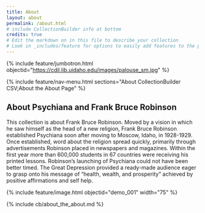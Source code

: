 ```yaml
---
title: About
layout: about
permalink: /about.html
# include CollectionBuilder info at bottom
credits: true
# Edit the markdown on in this file to describe your collection
# Look in _includes/feature for options to easily add features to the page
---
```


{% include feature/jumbotron.html objectid="https://cdil.lib.uidaho.edu/images/palouse_sm.jpg" %} 

{% include feature/nav-menu.html sections="About CollectionBuilder CSV;About the About Page" %}

## About Psychiana and Frank Bruce Robinson
This collection is about Frank Bruce Robinson.
Moved by a vision in which he saw himself as the head of a new religion, Frank Bruce Robinson established Psychiana soon after moving to Moscow, Idaho, in 1928-1929. Once established, word about the religion spread quickly, primarily through advertisements Robinson placed in newspapers and magazines. Within the first year more than 600,000 students in 67 countries were receiving his printed lessons. Robinson’s launching of Psychiana could not have been better timed. The Great Depression provided a ready-made audience eager to grasp onto his message of “health, wealth, and prosperity” achieved by positive affirmations and self help.

{% include feature/image.html objectid="demo_001" width="75" %} 

<!-- IMPORTANT!!! DELETE this comment and the include below when you are finished editing this page for your collection. The include below introduces about page features. They will show up on your collection's about page until you delete it.  -->
{% include cb/about_the_about.md %} 
